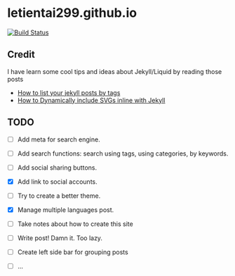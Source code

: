 # letientai299.github.io
[![Build Status](https://travis-ci.org/letientai299/letientai299.github.io.svg?branch=master)](https://travis-ci.org/letientai299/letientai299.github.io)

Credit
------
I have learn some cool tips and ideas about Jekyll/Liquid by reading those
posts
- [How to list your jekyll posts by tags](http://www.jokecamp.com/blog/listing-jekyll-posts-by-tag/)
- [How to Dynamically include SVGs inline with Jekyll](http://davidensinger.com/2014/11/how-to-dynamically-include-svgs-inline-with-jekyll/)



TODO
----

- [ ] Add meta for search engine.
- [ ] Add search functions: search using tags, using categories, by keywords.
- [ ] Add social sharing buttons.
- [x] Add link to social accounts.
- [ ] Try to create a better theme.
- [x] Manage multiple languages post.
- [ ] Take notes about how to create this site
- [ ] Write post! Damn it. Too lazy.
- [ ] Create left side bar for grouping posts
- [ ] ...


